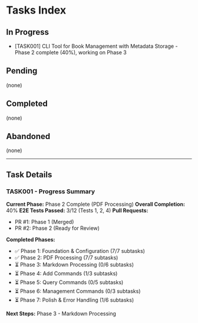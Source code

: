 # Tasks Index

## In Progress
- [TASK001] CLI Tool for Book Management with Metadata Storage - Phase 2 complete (40%), working on Phase 3

## Pending
(none)

## Completed
(none)

## Abandoned
(none)

---

## Task Details

### TASK001 - Progress Summary
**Current Phase:** Phase 2 Complete (PDF Processing)
**Overall Completion:** 40%
**E2E Tests Passed:** 3/12 (Tests 1, 2, 4)
**Pull Requests:**
- PR #1: Phase 1 (Merged)
- PR #2: Phase 2 (Ready for Review)

**Completed Phases:**
- ✅ Phase 1: Foundation & Configuration (7/7 subtasks)
- ✅ Phase 2: PDF Processing (7/7 subtasks)
- ⏳ Phase 3: Markdown Processing (0/6 subtasks)
- ⏳ Phase 4: Add Commands (1/3 subtasks)
- ⏳ Phase 5: Query Commands (0/5 subtasks)
- ⏳ Phase 6: Management Commands (0/3 subtasks)
- ⏳ Phase 7: Polish & Error Handling (1/6 subtasks)

**Next Steps:** Phase 3 - Markdown Processing
